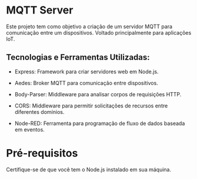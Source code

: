 
# MQTT Server

Este projeto tem como objetivo a criação de um servidor MQTT para comunicação entre um dispositivos. Voltado principalmente para aplicações IoT. 


## Tecnologias e Ferramentas Utilizadas:
- Express: Framework para criar servidores web em Node.js.

- Aedes: Broker MQTT para comunicação entre dispositivos.

- Body-Parser: Middleware para analisar corpos de requisições HTTP.

- CORS: Middleware para permitir solicitações de recursos entre diferentes domínios.

- Node-RED: Ferramenta para programação de fluxo de dados baseada em eventos.

# Pré-requisitos
Certifique-se de que você tem o Node.js instalado em sua máquina.